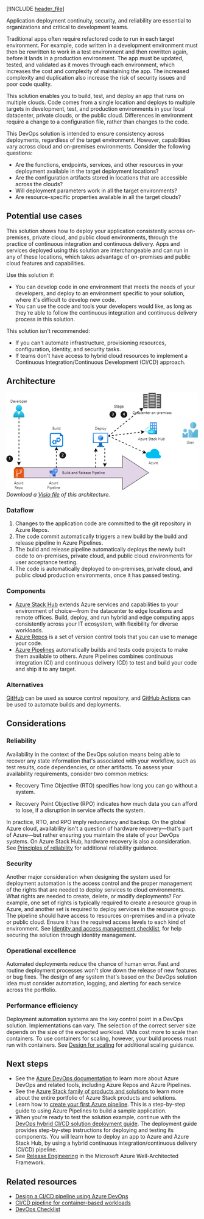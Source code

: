 [!INCLUDE [header_file](../../../includes/sol-idea-header.md)]

Application deployment continuity, security, and reliability are essential to organizations and critical to development teams.

Traditional apps often require refactored code to run in each target environment. For example, code written in a development environment must then be rewritten to work in a test environment and then rewritten again, before it lands in a production environment. The app must be updated, tested, and validated as it moves through each environment, which increases the cost and complexity of maintaining the app. The increased complexity and duplication also increase the risk of security issues and poor code quality.

This solution enables you to build, test, and deploy an app that runs on multiple clouds. Code comes from a single location and deploys to multiple targets in development, test, and production environments in your local datacenter, private clouds, or the public cloud. Differences in environment require a change to a configuration file, rather than changes to the code.

This DevOps solution is intended to ensure consistency across deployments, regardless of the target environment. However, capabilities vary across cloud and on-premises environments. Consider the following questions:

- Are the functions, endpoints, services, and other resources in your deployment available in the target deployment locations?
- Are the configuration artifacts stored in locations that are accessible across the clouds?
- Will deployment parameters work in all the target environments?
- Are resource-specific properties available in all the target clouds?

## Potential use cases

This solution shows how to deploy your application consistently across on-premises, private cloud, and public cloud environments, through the practice of continuous integration and continuous delivery. Apps and services deployed using this solution are interchangeable and can run in any of these locations, which takes advantage of on-premises and public cloud features and capabilities.

Use this solution if:

- You can develop code in one environment that meets the needs of your developers, and deploy to an environment specific to your solution, where it's difficult to develop new code.
- You can use the code and tools your developers would like, as long as they're able to follow the continuous integration and continuous delivery process in this solution.

This solution isn't recommended:

- If you can't automate infrastructure, provisioning resources, configuration, identity, and security tasks.
- If teams don't have access to hybrid cloud resources to implement a Continuous Integration/Continuous Development (CI/CD) approach.

## Architecture

![Architecture diagram](../media/hybrid-continuous-integration.png)  
_Download a [Visio file](https://arch-center.azureedge.net/hybrid-continuous-integration.vsdx) of this architecture._

### Dataflow

1. Changes to the application code are committed to the git repository in Azure Repos.
1. The code commit automatically triggers a new build by the build and release pipeline in Azure Pipelines.
1. The build and release pipeline automatically deploys the newly built code to on-premises, private cloud, and public cloud environments for user acceptance testing.
1. The code is automatically deployed to on-premises, private cloud, and public cloud production environments, once it has passed testing.

### Components

- [Azure Stack Hub](https://azure.microsoft.com/products/azure-stack/hub) extends Azure services and capabilities to your environment of choice—from the datacenter to edge locations and remote offices. Build, deploy, and run hybrid and edge computing apps consistently across your IT ecosystem, with flexibility for diverse workloads.
- [Azure Repos](https://azure.microsoft.com/services/devops/repos) is a set of version control tools that you can use to manage your code.
- [Azure Pipelines](https://azure.microsoft.com/services/devops/pipelines) automatically builds and tests code projects to make them available to others. Azure Pipelines combines continuous integration (CI) and continuous delivery (CD) to test and build your code and ship it to any target.

### Alternatives

[GitHub](https://github.com) can be used as source control repository, and [GitHub Actions](https://github.com/features/actions) can be used to automate builds and deployments.

## Considerations

### Reliability

Availability in the context of the DevOps solution means being able to recover any state information that's associated with your workflow, such as test results, code dependencies, or other artifacts. To assess your availability requirements, consider two common metrics:

- Recovery Time Objective (RTO) specifies how long you can go without a system.

- Recovery Point Objective (RPO) indicates how much data you can afford to lose, if a disruption in service affects the system.

In practice, RTO, and RPO imply redundancy and backup. On the global Azure cloud, availability isn't a question of hardware recovery—that's part of Azure—but rather ensuring you maintain the state of your DevOps systems. On Azure Stack Hub, hardware recovery is also a consideration. See [Principles of reliability](/azure/architecture/framework/resiliency/principles) for additional reliability guidance.

### Security

Another major consideration when designing the system used for deployment automation is the access control and the proper management of the rights that are needed to deploy services to cloud environments. What rights are needed to create, delete, or modify deployments? For example, one set of rights is typically required to create a resource group in Azure, and another set is required to deploy services in the resource group. The pipeline should have access to resources on-premises and in a private or public cloud. Ensure it has the required access levels to each kind of environment. See [Identity and access management checklist](/azure/architecture/framework/security/design-identity), for help securing the solution through identity management.

### Operational excellence

Automated deployments reduce the chance of human error. Fast and routine deployment processes won't slow down the release of new features or bug fixes. The design of any system that's based on the DevOps solution idea must consider automation, logging, and alerting for each service across the portfolio.

### Performance efficiency

Deployment automation systems are the key control point in a DevOps solution. Implementations can vary. The selection of the correct server size depends on the size of the expected workload. VMs cost more to scale than containers. To use containers for scaling, however, your build process must run with containers. See [Design for scaling](/azure/architecture/framework/scalability/design-scale) for additional scaling guidance.

## Next steps

- See the [Azure DevOps documentation](/azure/devops) to learn more about Azure DevOps and related tools, including Azure Repos and Azure Pipelines.
- See the [Azure Stack family of products and solutions](/azure-stack) to learn more about the entire portfolio of Azure Stack products and solutions.
- Learn how to [create your first Azure pipeline](/azure/devops/pipelines/create-first-pipeline). This is a step-by-step guide to using Azure Pipelines to build a sample application.
- When you're ready to test the solution example, continue with the [DevOps hybrid CI/CD solution deployment guide](https://aka.ms/hybriddevopsdeploy). The deployment guide provides step-by-step instructions for deploying and testing its components. You will learn how to deploy an app to Azure and Azure Stack Hub, by using a hybrid continuous integration/continuous delivery (CI/CD) pipeline.
- See [Release Engineering](/azure/architecture/framework/devops/release-engineering-app-dev) in the Microsoft Azure Well-Architected Framework.

## Related resources

- [Design a CI/CD pipeline using Azure DevOps](../../example-scenario/apps/devops-dotnet-webapp.yml)
- [CI/CD pipeline for container-based workloads](../../example-scenario/apps/devops-with-aks.yml)
- [DevOps Checklist](../../checklist/dev-ops.md)
